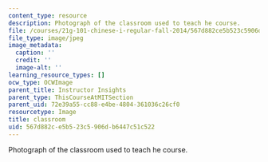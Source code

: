 ```yaml
---
content_type: resource
description: Photograph of the classroom used to teach he course.
file: /courses/21g-101-chinese-i-regular-fall-2014/567d882ce5b523c5906db6447c51c522_1-2732.jpg
file_type: image/jpeg
image_metadata:
  caption: ''
  credit: ''
  image-alt: ''
learning_resource_types: []
ocw_type: OCWImage
parent_title: Instructor Insights
parent_type: ThisCourseAtMITSection
parent_uid: 72e39a55-cc88-e4be-4804-361036c26cf0
resourcetype: Image
title: classroom
uid: 567d882c-e5b5-23c5-906d-b6447c51c522
---
```

Photograph of the classroom used to teach he course.

